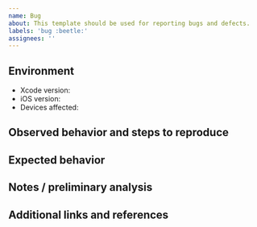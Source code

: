 ```yaml
---
name: Bug 
about: This template should be used for reporting bugs and defects.
labels: 'bug :beetle:'
assignees: ''
---
```


## Environment

- Xcode version:
- iOS version:
- Devices affected:

## Observed behavior and steps to reproduce

<!--- Please include as much evidence as possible (traces, videos, screenshots etc --->

## Expected behavior

<!--- Please include the expected behavior and any resources supporting this expected behavior. --->

## Notes / preliminary analysis

<!--- include your initial analysis, if available --->

## Additional links and references

<!--- Links to traces, videos et --->
